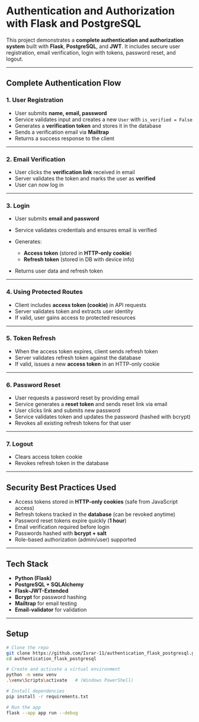 # Authentication and Authorization with Flask and PostgreSQL

This project demonstrates a **complete authentication and authorization system** built with **Flask**, **PostgreSQL**, and **JWT**.
It includes secure user registration, email verification, login with tokens, password reset, and logout.

---

## Complete Authentication Flow

### 1. **User Registration**

* User submits **name, email, password**
* Service validates input and creates a new `User` with `is_verified = False`
* Generates a **verification token** and stores it in the database
* Sends a verification email via **Mailtrap**
* Returns a success response to the client

---

### 2. **Email Verification**

* User clicks the **verification link** received in email
* Server validates the token and marks the user as **verified**
* User can now log in

---

### 3. **Login**

* User submits **email and password**
* Service validates credentials and ensures email is verified
* Generates:

  * **Access token** (stored in **HTTP-only cookie**)
  * **Refresh token** (stored in DB with device info)
* Returns user data and refresh token

---

### 4. **Using Protected Routes**

* Client includes **access token (cookie)** in API requests
* Server validates token and extracts user identity
* If valid, user gains access to protected resources

---

### 5. **Token Refresh**

* When the access token expires, client sends refresh token
* Server validates refresh token against the database
* If valid, issues a new **access token** in an HTTP-only cookie

---

### 6. **Password Reset**

* User requests a password reset by providing email
* Service generates a **reset token** and sends reset link via email
* User clicks link and submits new password
* Service validates token and updates the password (hashed with bcrypt)
* Revokes all existing refresh tokens for that user

---

### 7. **Logout**

* Clears access token cookie
* Revokes refresh token in the database

---

## Security Best Practices Used

* Access tokens stored in **HTTP-only cookies** (safe from JavaScript access)
* Refresh tokens tracked in the **database** (can be revoked anytime)
* Password reset tokens expire quickly (**1 hour**)
* Email verification required before login
* Passwords hashed with **bcrypt + salt**
* Role-based authorization (admin/user) supported

---

## Tech Stack

* **Python (Flask)**
* **PostgreSQL + SQLAlchemy**
* **Flask-JWT-Extended**
* **Bcrypt** for password hashing
* **Mailtrap** for email testing
* **Email-validator** for validation

---

## Setup

```bash
# Clone the repo
git clone https://github.com/Israr-11/authentication_flask_postgresql.git
cd authentication_flask_postgresql

# Create and activate a virtual environment
python -m venv venv
.\venv\Scripts\activate   # (Windows PowerShell)

# Install dependencies
pip install -r requirements.txt

# Run the app
flask --app app run --debug
```
